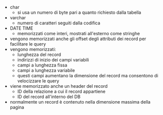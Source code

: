 - char
	- si usa un numero di byte pari a quanto richiesto dalla tabella
- varchar
	- numero di caratteri seguiti dalla codifica
- DATE TIME
	- memorizzati come interi, mostrati all'esterno come stringhe
- vengono memorizzati anche gli offset degli attributi dei record per facilitare le query
- vengono memorizzati:
	- lunghezza del record
	- indirizzi di inizio dei campi variabili
	- campi a lunghezza fissa
	- campi a lunghezza variabile
	- questi campi aumentano la dimensione del record ma consentono di velocizzare le query
- viene memorizzato anche un header del record
	- ID della relazione a cui il record appartiene
	- ID del record all'interno del DB
- normalmente un record è contenuto nella dimensione massima della pagina